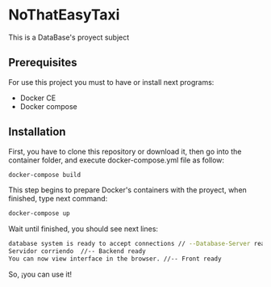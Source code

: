 # NoThatEasyTaxi

This is a DataBase's proyect subject

## Prerequisites

For use this project you must to have or install next programs:
- Docker CE
- Docker compose
## Installation

First, you have to clone this repository or download it, then go into the container folder, and execute docker-compose.yml file as follow: 

```bash
docker-compose build
```
This step begins to prepare Docker's containers with the proyect, when finished, type next command:
```bash
docker-compose up
```
Wait until finished, you should see next lines:

```bash
database system is ready to accept connections // --Database-Server ready
Servidor corriendo  //-- Backend ready
You can now view interface in the browser. //-- Front ready

```

So, ¡you can use it!
